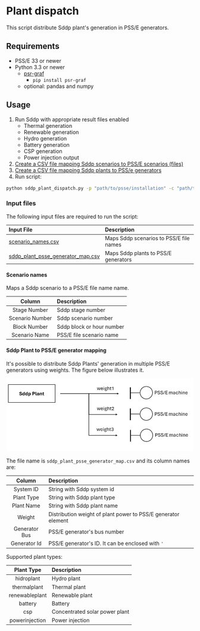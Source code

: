# Plant dispatch

This script distribute Sddp plant's generation in PSS/E generators.


## Requirements

- PSS/E 33 or newer
- Python 3.3 or newer
  - [psr-graf](https://github.com/psrenergy/pygraf)
    - `pip install psr-graf`
  - optional: pandas and numpy


## Usage

1. Run Sddp with appropriate result files enabled
    - Thermal generation
    - Renewable generation
    - Hydro generation
    - Battery generation
    - CSP generation
    - Power injection output
2. [Create a CSV file mapping Sddp scenarios to PSS/E scenarios (files)](#scenario-names)
3. [Create a CSV file mapping Sddp plants to PSS/e generators](#sddp-plant-to-psse-generator-mapping)
4. Run [](sddp_plant_dispatch.py) script:

```bat
python sddp_plant_dispatch.py -p "path/to/psse/installation" -c "path/to/psse.sav" -sp "C:\temp\sddp_case"
```


### Input files

The following input files are required to run the script:

| Input File                                                                 | Description                             |
|:---------------------------------------------------------------------------|:----------------------------------------|
| [scenario_names.csv](#scenario-names)                                      | Maps Sddp scenarios to PSS/E file names |
| [sddp_plant_psse_generator_map.csv](#sddp-plant-to-psse-generator-mapping) | Maps Sddp plants to PSS/E generators    |


#### Scenario names

Maps a Sddp scenario to a PSS/E file name name.

|     Column      | Description                |
|:---------------:|:---------------------------|
|  Stage Number   | Sddp stage number          |
| Scenario Number | Sddp scenario number       |
|  Block Number   | Sddp block or hour number  |
|  Scenario Name  | PSS/E file scenario name   |


#### Sddp Plant to PSS/E generator mapping

It's possible to distribute Sddp Plants' generation in multiple PSS/E generators using weights. The figure below illustrates it.

![Plant mapping](./docs/plant_map.png)


The file name is `sddp_plant_psse_generator_map.csv` and its column names are:

|    Column     | Description                                                   |
|:-------------:|:--------------------------------------------------------------|
|   System ID   | String with Sddp system id                                    |
|  Plant Type   | String with Sddp plant type                                   |
|  Plant Name   | String with Sddp plant name                                   |
|    Weight     | Distribution weight of plant power to PSS/E generator element |
| Generator Bus | PSS/E generator's bus number                                  |
| Generator Id  | PSS/E generator's ID. It can be enclosed with `'`             |


Supported plant types:

|   Plant Type   | Description                    |
|:--------------:|:-------------------------------|
|   hidroplant   | Hydro plant                    |
|  thermalplant  | Thermal plant                  |
| renewableplant | Renewable plant                |
|    battery     | Battery                        |
|      csp       | Concentrated solar power plant |
| powerinjection | Power injection                |

